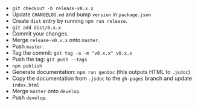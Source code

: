 - `git checkout -b release-v0.x.x`
- Update `CHANGELOG.md` and bump `version` in `package.json`
- Create `dist` entry by running `npm run release`.
- `git add dist/0.x.x`
- Commit your changes.
- Merge `release-v0.x.x` onto `master`.
- Push `master`.
- Tag the commit: `git tag -a -m "v0.x.x" v0.x.x`
- Push the tag: `git push --tags`
- `npm publish`
- Generate documentation: `npm run gendoc` (this outputs HTML to `.jsdoc`)
- Copy the documentation from `.jsdoc` to the `gh-pages` branch and update `index.html`
- Merge `master` onto `develop`.
- Push `develop`.
